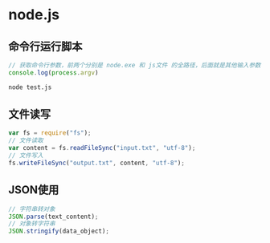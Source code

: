 # node.js


## 命令行运行脚本

``` js title="test.js"
// 获取命令行参数，前两个分别是 node.exe 和 js文件 的全路径，后面就是其他输入参数
console.log(process.argv)
```
``` sh title="命令行"
node test.js
```

## 文件读写

``` js
var fs = require("fs"); 
// 文件读取
var content = fs.readFileSync("input.txt", "utf-8");
// 文件写入
fs.writeFileSync("output.txt", content, "utf-8");
```

## JSON使用

```js
// 字符串转对象
JSON.parse(text_content);
// 对象转字符串
JSON.stringify(data_object);
```